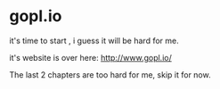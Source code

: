 # gopl.io

it's time to start <The Go Programming Language>, i guess it will be hard for me.

it's website is over here: http://www.gopl.io/

The last 2 chapters are too hard for me, skip it for now.